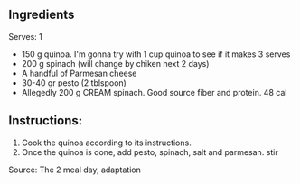 ## Ingredients

Serves: 1 

- 150 g quinoa. I'm gonna try with 1 cup quinoa to see if it makes 3 serves
- 200 g spinach (will change by chiken next 2 days)
- A handful of Parmesan cheese
- 30-40 gr pesto (2 tblspoon)
- Allegedly 200 g CREAM spinach. Good source fiber and protein. 48 cal

## Instructions:

1. Cook the quinoa according to its instructions.
2. Once the quinoa is done, add pesto, spinach, salt and parmesan. stir

Source: The 2 meal day, adaptation


